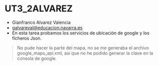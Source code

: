 # UT3_2ALVAREZ 
- Gianfranco Alvarez Valencia
- galvareval@educacion.navarra.es
- En esta tarea probamos los servicios de ubicación de google y los ficheros Json.
> No pude hacer la parte del mapa, no se me generaba el archivo google_maps_api.xml, 
asi que no he podido generar la clave en la consola de google.
